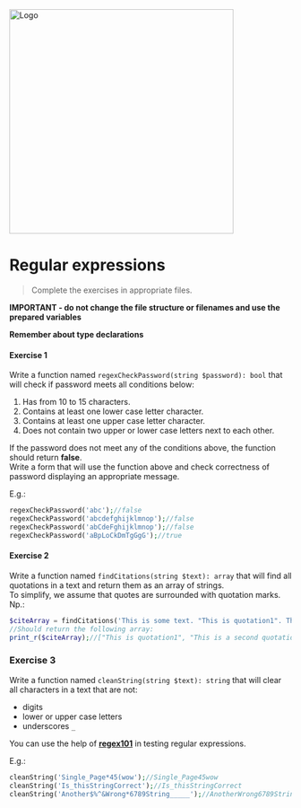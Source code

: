 <img alt="Logo" src="http://coderslab.pl/svg/logo-coderslab.svg" width="400">

# Regular expressions

> Complete the exercises in appropriate files.

**IMPORTANT - do not change the file structure or filenames and use the prepared variables**

**Remember about type declarations**

#### Exercise 1

Write a function named `regexCheckPassword(string $password): bool` that will check if password meets all conditions below:
1. Has from 10 to 15 characters.
2. Contains at least one lower case letter character.
3. Contains at least one upper case letter character.
4. Does not contain two upper or lower case letters next to each other.

If the password does not meet any of the conditions above, the function should return **false**.  
Write a form that will use the function above and check correctness of password displaying an appropriate message.

E.g.:
```php
regexCheckPassword('abc');//false
regexCheckPassword('abcdefghijklmnop');//false
regexCheckPassword('abCdeFghijklmnop');//false
regexCheckPassword('aBpLoCkDmTgGgG');//true
```

#### Exercise 2

Write a function named `findCitations(string $text): array` that will find all quotations in a text and return them as an array of strings.  
To simplify, we assume that quotes are surrounded with quotation marks.
Np.:
```php
$citeArray = findCitations('This is some text. "This is quotation1". The text continues. "This is a second quotation".');
//Should return the following array:
print_r($citeArray);//["This is quotation1", "This is a second quotation"]
```

### Exercise 3

Write a function named `cleanString(string $text): string` that will clear all characters in a text that are not:
* digits
* lower or upper case letters
* underscores `_`

You can use the help of [**regex101**][regex101] in testing regular expressions.

E.g.:
```php
cleanString('Single_Page*45(wow');//Single_Page45wow
cleanString('Is_thisStringCorrect');//Is_thisStringCorrect
cleanString('Another$%^&Wrong*6789String_____');//AnotherWrong6789String_____
```

<!-- Links -->
[regex101]: https://regex101.com/

